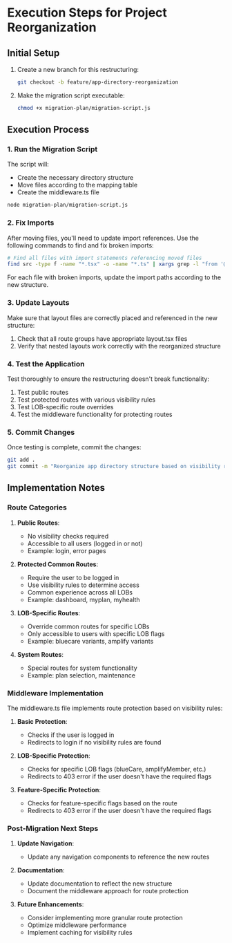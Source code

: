 # Execution Steps for Project Reorganization

## Initial Setup

1. Create a new branch for this restructuring:
   ```bash
   git checkout -b feature/app-directory-reorganization
   ```

2. Make the migration script executable:
   ```bash
   chmod +x migration-plan/migration-script.js
   ```

## Execution Process

### 1. Run the Migration Script

The script will:
- Create the necessary directory structure
- Move files according to the mapping table
- Create the middleware.ts file

```bash
node migration-plan/migration-script.js
```

### 2. Fix Imports

After moving files, you'll need to update import references. Use the following commands to find and fix broken imports:

```bash
# Find all files with import statements referencing moved files
find src -type f -name "*.tsx" -o -name "*.ts" | xargs grep -l "from '@" | xargs grep -l "app/"
```

For each file with broken imports, update the import paths according to the new structure.

### 3. Update Layouts

Make sure that layout files are correctly placed and referenced in the new structure:

1. Check that all route groups have appropriate layout.tsx files
2. Verify that nested layouts work correctly with the reorganized structure

### 4. Test the Application

Test thoroughly to ensure the restructuring doesn't break functionality:

1. Test public routes
2. Test protected routes with various visibility rules
3. Test LOB-specific route overrides
4. Test the middleware functionality for protecting routes

### 5. Commit Changes

Once testing is complete, commit the changes:

```bash
git add .
git commit -m "Reorganize app directory structure based on visibility rules"
```

## Implementation Notes

### Route Categories

1. **Public Routes**:
   - No visibility checks required
   - Accessible to all users (logged in or not)
   - Example: login, error pages

2. **Protected Common Routes**:
   - Require the user to be logged in
   - Use visibility rules to determine access
   - Common experience across all LOBs
   - Example: dashboard, myplan, myhealth

3. **LOB-Specific Routes**:
   - Override common routes for specific LOBs
   - Only accessible to users with specific LOB flags
   - Example: bluecare variants, amplify variants

4. **System Routes**:
   - Special routes for system functionality
   - Example: plan selection, maintenance

### Middleware Implementation

The middleware.ts file implements route protection based on visibility rules:

1. **Basic Protection**:
   - Checks if the user is logged in
   - Redirects to login if no visibility rules are found

2. **LOB-Specific Protection**:
   - Checks for specific LOB flags (blueCare, amplifyMember, etc.)
   - Redirects to 403 error if the user doesn't have the required flags

3. **Feature-Specific Protection**:
   - Checks for feature-specific flags based on the route
   - Redirects to 403 error if the user doesn't have the required flags

### Post-Migration Next Steps

1. **Update Navigation**:
   - Update any navigation components to reference the new routes

2. **Documentation**:
   - Update documentation to reflect the new structure
   - Document the middleware approach for route protection

3. **Future Enhancements**:
   - Consider implementing more granular route protection
   - Optimize middleware performance
   - Implement caching for visibility rules